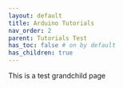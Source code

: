 ```yaml
---
layout: default
title: Arduino Tutorials
nav_order: 2
parent: Tutorials Test
has_toc: false # on by default
has_children: true
---
```

This is a test grandchild page